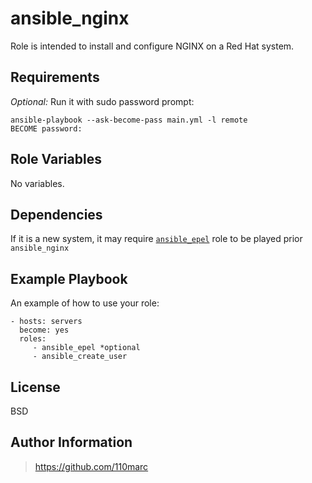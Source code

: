 ansible_nginx
=========

Role is intended to install and configure NGINX on a Red Hat system.

Requirements
------------

_Optional:_ Run it with sudo password prompt:
```
ansible-playbook --ask-become-pass main.yml -l remote
BECOME password: 
```

Role Variables
--------------

No variables.

Dependencies
------------

If it is a new system, it may require [`ansible_epel`](https://github.com/110marc/ansible_epel) role to be played prior `ansible_nginx`

Example Playbook
----------------

An example of how to use your role:

    - hosts: servers
      become: yes
      roles:
         - ansible_epel *optional
         - ansible_create_user

License
-------

BSD

Author Information
------------------

> https://github.com/110marc
